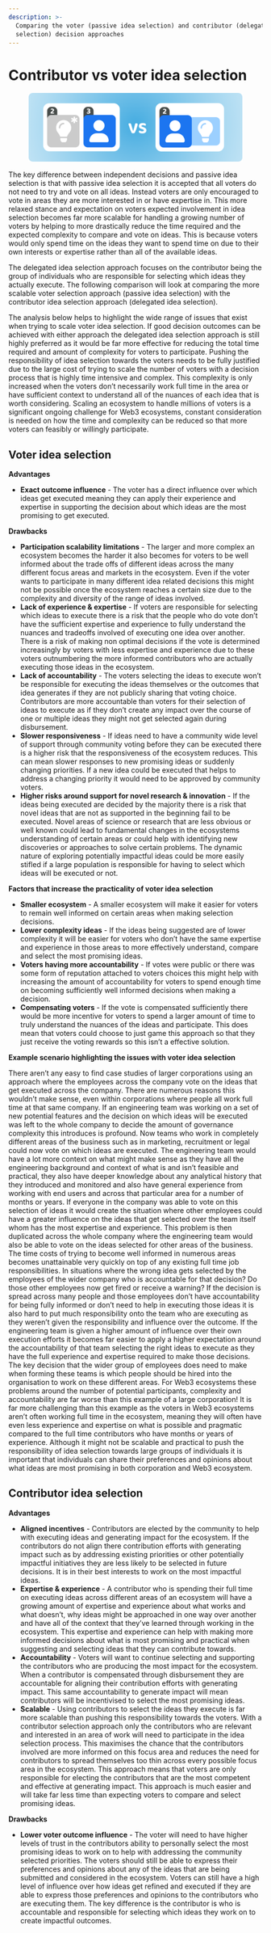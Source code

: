 ```yaml
---
description: >-
  Comparing the voter (passive idea selection) and contributor (delegated idea
  selection) decision approaches
---
```


# Contributor vs voter idea selection

<figure><img src="../.gitbook/assets/voter-and-contributor-idea-selection.png" alt=""><figcaption></figcaption></figure>

The key difference between independent decisions and passive idea selection is that with passive idea selection it is accepted that all voters do not need to try and vote on all ideas. Instead voters are only encouraged to vote in areas they are more interested in or have expertise in. This more relaxed stance and expectation on voters expected involvement in idea selection becomes far more scalable for handling a growing number of voters by helping to more drastically reduce the time required and the expected complexity to compare and vote on ideas. This is because voters would only spend time on the ideas they want to spend time on due to their own interests or expertise rather than all of the available ideas.

The delegated idea selection approach focuses on the contributor being the group of individuals who are responsible for selecting which ideas they actually execute. The following comparison will look at comparing the more scalable voter selection approach (passive idea selection) with the contributor idea selection approach (delegated idea selection).

The analysis below helps to highlight the wide range of issues that exist when trying to scale voter idea selection. If good decision outcomes can be achieved with either approach the delegated idea selection approach is still highly preferred as it would be far more effective for reducing the total time required and amount of complexity for voters to participate. Pushing the responsibility of idea selection towards the voters needs to be fully justified due to the large cost of trying to scale the number of voters with a decision process that is highly time intensive and complex. This complexity is only increased when the voters don’t necessarily work full time in the area or have sufficient context to understand all of the nuances of each idea that is worth considering. Scaling an ecosystem to handle millions of voters is a significant ongoing challenge for Web3 ecosystems, constant consideration is needed on how the time and complexity can be reduced so that more voters can feasibly or willingly participate.



## Voter idea selection



**Advantages**

* **Exact outcome influence** - The voter has a direct influence over which ideas get executed meaning they can apply their experience and expertise in supporting the decision about which ideas are the most promising to get executed.



**Drawbacks**

* **Participation scalability limitations** - The larger and more complex an ecosystem becomes the harder it also becomes for voters to be well informed about the trade offs of different ideas across the many different focus areas and markets in the ecosystem. Even if the voter wants to participate in many different idea related decisions this might not be possible once the ecosystem reaches a certain size due to the complexity and diversity of the range of ideas involved.
* **Lack of experience & expertise** - If voters are responsible for selecting which ideas to execute there is a risk that the people who do vote don’t have the sufficient expertise and experience to fully understand the nuances and tradeoffs involved of executing one idea over another. There is a risk of making non optimal decisions if the vote is determined increasingly by voters with less expertise and experience due to these voters outnumbering the more informed contributors who are actually executing those ideas in the ecosystem.
* **Lack of accountability** - The voters selecting the ideas to execute won’t be responsible for executing the ideas themselves or the outcomes that idea generates if they are not publicly sharing that voting choice. Contributors are more accountable than voters for their selection of ideas to execute as if they don’t create any impact over the course of one or multiple ideas they might not get selected again during disbursement.
* **Slower responsiveness** - If ideas need to have a community wide level of support through community voting before they can be executed there is a higher risk that the responsiveness of the ecosystem reduces. This can mean slower responses to new promising ideas or suddenly changing priorities. If a new idea could be executed that helps to address a changing priority it would need to be approved by community voters.
* **Higher risks around support for novel research & innovation** - If the ideas being executed are decided by the majority there is a risk that novel ideas that are not as supported in the beginning fail to be executed. Novel areas of science or research that are less obvious or well known could lead to fundamental changes in the ecosystems understanding of certain areas or could help with identifying new discoveries or approaches to solve certain problems. The dynamic nature of exploring potentially impactful ideas could be more easily stifled if a large population is responsible for having to select which ideas will be executed or not.



**Factors that increase the practicality of voter idea selection**

* **Smaller ecosystem** - A smaller ecosystem will make it easier for voters to remain well informed on certain areas when making selection decisions.
* **Lower complexity ideas** - If the ideas being suggested are of lower complexity it will be easier for voters who don’t have the same expertise and experience in those areas to more effectively understand, compare and select the most promising ideas.
* **Voters having more accountability** - If votes were public or there was some form of reputation attached to voters choices this might help with increasing the amount of accountability for voters to spend enough time on becoming sufficiently well informed decisions when making a decision.
* **Compensating voters** - If the vote is compensated sufficiently there would be more incentive for voters to spend a larger amount of time to truly understand the nuances of the ideas and participate. This does mean that voters could choose to just game this approach so that they just receive the voting rewards so this isn’t a effective solution.



**Example scenario highlighting the issues with voter idea selection**

There aren’t any easy to find case studies of larger corporations using an approach where the employees across the company vote on the ideas that get executed across the company. There are numerous reasons this wouldn’t make sense, even within corporations where people all work full time at that same company. If an engineering team was working on a set of new potential features and the decision on which ideas will be executed was left to the whole company to decide the amount of governance complexity this introduces is profound. Now teams who work in completely different areas of the business such as in marketing, recruitment or legal could now vote on which ideas are executed. The engineering team would have a lot more context on what might make sense as they have all the engineering background and context of what is and isn’t feasible and practical, they also have deeper knowledge about any analytical history that they introduced and monitored and also have general experience from working with end users and across that particular area for a number of months or years. If everyone in the company was able to vote on this selection of ideas it would create the situation where other employees could have a greater influence on the ideas that get selected over the team itself whom has the most expertise and experience. This problem is then duplicated across the whole company where the engineering team would also be able to vote on the ideas selected for other areas of the business. The time costs of trying to become well informed in numerous areas becomes unattainable very quickly on top of any existing full time job responsibilities. In situations where the wrong idea gets selected by the employees of the wider company who is accountable for that decision? Do those other employees now get fired or receive a warning? If the decision is spread across many people and those employees don’t have accountability for being fully informed or don’t need to help in executing those ideas it is also hard to put much responsibility onto the team who are executing as they weren’t given the responsibility and influence over the outcome. If the engineering team is given a higher amount of influence over their own execution efforts it becomes far easier to apply a higher expectation around the accountability of that team selecting the right ideas to execute as they have the full experience and expertise required to make those decisions. The key decision that the wider group of employees does need to make when forming these teams is which people should be hired into the organisation to work on these different areas. For Web3 ecosystems these problems around the number of potential participants, complexity and accountability are far worse than this example of a large corporation! It is far more challenging than this example as the voters in Web3 ecosystems aren’t often working full time in the ecosystem, meaning they will often have even less experience and expertise on what is possible and pragmatic compared to the full time contributors who have months or years of experience. Although it might not be scalable and practical to push the responsibility of idea selection towards large groups of individuals it is important that individuals can share their preferences and opinions about what ideas are most promising in both corporation and Web3 ecosystem.



## Contributor idea selection



**Advantages**

* **Aligned incentives** - Contributors are elected by the community to help with executing ideas and generating impact for the ecosystem. If the contributors do not align there contribution efforts with generating impact such as by addressing existing priorities or other potentially impactful initiatives they are less likely to be selected in future decisions. It is in their best interests to work on the most impactful ideas.
* **Expertise & experience** - A contributor who is spending their full time on executing ideas across different areas of an ecosystem will have a growing amount of expertise and experience about what works and what doesn’t, why ideas might be approached in one way over another and have all of the context that they’ve learned through working in the ecosystem. This expertise and experience can help with making more informed decisions about what is most promising and practical when suggesting and selecting ideas that they can contribute towards.
* **Accountability** - Voters will want to continue selecting and supporting the contributors who are producing the most impact for the ecosystem. When a contributor is compensated through disbursement they are accountable for aligning their contribution efforts with generating impact. This same accountability to generate impact will mean contributors will be incentivised to select the most promising ideas.
* **Scalable** - Using contributors to select the ideas they execute is far more scalable than pushing this responsibility towards the voters. With a contributor selection approach only the contributors who are relevant and interested in an area of work will need to participate in the idea selection process. This maximises the chance that the contributors involved are more informed on this focus area and reduces the need for contributors to spread themselves too thin across every possible focus area in the ecosystem. This approach means that voters are only responsible for electing the contributors that are the most competent and effective at generating impact. This approach is much easier and will take far less time than expecting voters to compare and select promising ideas.



**Drawbacks**

* **Lower voter outcome influence** - The voter will need to have higher levels of trust in the contributors ability to personally select the most promising ideas to work on to help with addressing the community selected priorities. The voters should still be able to express their preferences and opinions about any of the ideas that are being submitted and considered in the ecosystem. Voters can still have a high level of influence over how ideas get refined and executed if they are able to express those preferences and opinions to the contributors who are executing them. The key difference is the contributor is who is accountable and responsible for selecting which ideas they work on to create impactful outcomes.
